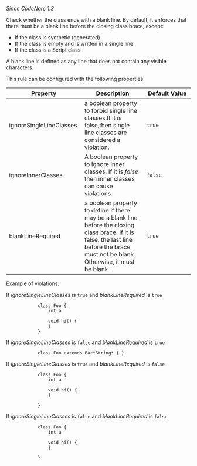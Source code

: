 *Since CodeNarc 1.3*

Check whether the class ends with a blank line. By default, it enforces
that there must be a blank line before the closing class brace, except:

  - If the class is synthetic (generated)
  - If the class is empty and is written in a single line
  - If the class is a Script class

A blank line is defined as any line that does not contain any visible
characters.

This rule can be configured with the following properties:

<table>
<colgroup>
<col style="width: 40%" />
<col style="width: 33%" />
<col style="width: 25%" />
</colgroup>
<thead>
<tr class="header">
<th>Property</th>
<th>Description</th>
<th>Default Value</th>
</tr>
</thead>
<tbody>
<tr class="odd">
<td>ignoreSingleLineClasses</td>
<td>a boolean property to forbid single line classes.If it is false,then single line classes are considered a violation.</td>
<td><code>true</code></td>
</tr>
<tr class="even">
<td>ignoreInnerClasses</td>
<td>A boolean property to ignore inner classes. If it is <em>false</em> then inner classes can cause violations.</td>
<td><code>false</code></td>
</tr>
<tr class="odd">
<td>blankLineRequired</td>
<td>a boolean property to define if there may be a blank line before the closing class brace. If it is false, the last line before the brace must not be blank. Otherwise, it must be blank.</td>
<td><code>true</code></td>
</tr>
</tbody>
</table>

Example of violations:

If *ignoreSingleLineClasses* is `true` and *blankLineRequired* is `true`

``` 
            class Foo {
                int a

                void hi() {
                }
            }
```

If *ignoreSingleLineClasses* is `false` and *blankLineRequired* is
`true`

``` 
            class Foo extends Bar*String* { }
```

If *ignoreSingleLineClasses* is `true` and *blankLineRequired* is
`false`

``` 
            class Foo {
                int a

                void hi() {
                }

            }
```

If *ignoreSingleLineClasses* is `false` and *blankLineRequired* is
`false`

``` 
            class Foo {
                int a

                void hi() {
                }

            }
```
